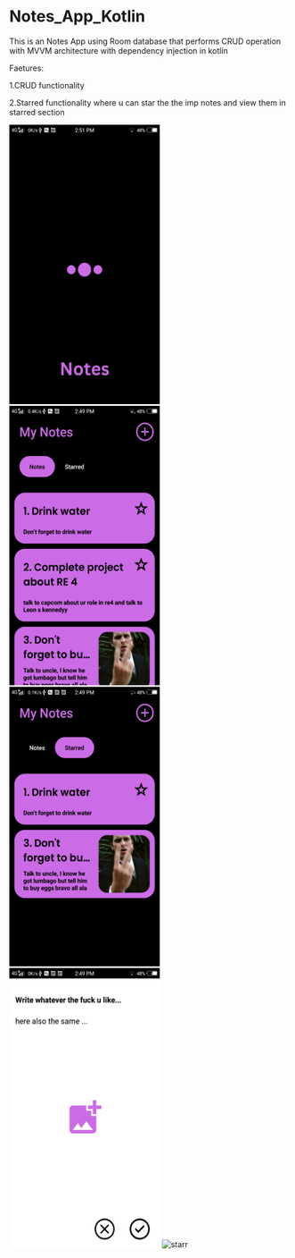# Notes_App_Kotlin
This is an Notes App using Room database that performs CRUD operation with MVVM architecture with dependency injection in kotlin

Faetures:
<p>1.CRUD functionality</p>
<p></p>2.Starred functionality where u can star the the imp notes and view them in starred section</p>

<img src="https://github.com/shalenMathew/Notes_App_JAVA/blob/master/github%20pics/Screenshot_20230915_145116.png" alt="Splash_Screen" width="270" height="500">
<img src="https://github.com/shalenMathew/Notes_App_JAVA/blob/master/github%20pics/Screenshot_20230915_144937.png" alt="main" width="270" height="500">
<img src="https://github.com/shalenMathew/Notes_App_JAVA/blob/master/github%20pics/Screenshot_20230915_144954.png" alt="starr" width="270" height="500">
<img src="https://github.com/shalenMathew/Notes_App_JAVA/blob/master/github%20pics/Screenshot_20230915_144950.png" alt="starr" width="270" height="500">
<img src="https://github.com/shalenMathew/Notes_App_Kotlin/blob/master/pic/new.png" alt="starr" width="270" height="500">
